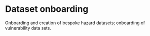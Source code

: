 Dataset onboarding 
==============================
Onboarding and creation of bespoke hazard datasets; onboarding of vulnerability data sets.

